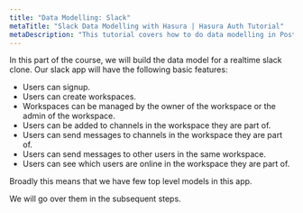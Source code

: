 ```yaml
---
title: "Data Modelling: Slack"
metaTitle: "Slack Data Modelling with Hasura | Hasura Auth Tutorial"
metaDescription: "This tutorial covers how to do data modelling in Postgres and create tables using Hasura console for a Slack Clone"
---
```


In this part of the course, we will build the data model for a realtime slack clone. Our slack app will have the following basic features:

- Users can signup.
- Users can create workspaces.
- Workspaces can be managed by the owner of the workspace or the admin of the workspace.
- Users can be added to channels in the workspace they are part of.
- Users can send messages to channels in the workspace they are part of.
- Users can send messages to other users in the same workspace.
- Users can see which users are online in the workspace they are part of.

Broadly this means that we have few top level models in this app.

We will go over them in the subsequent steps.